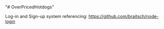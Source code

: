 "# OverPricedHotdogs" 

Log-in and Sign-up system referencing:
https://github.com/braitsch/node-login